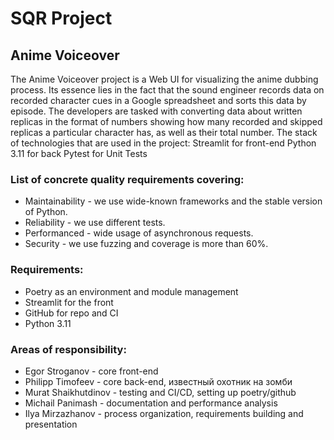 # SQR Project
## Anime Voiceover
The Anime Voiceover project is a Web UI for visualizing the anime dubbing process. Its essence lies in the fact that the sound engineer records data on recorded character cues in a Google spreadsheet and sorts this data by episode. The developers are tasked with converting data about written replicas in the format of numbers showing how many recorded and skipped replicas a particular character has, as well as their total number.
The stack of technologies that are used in the project:
  Streamlit for front-end
  Python 3.11 for back
  Pytest for Unit Tests

  
### List of concrete quality requirements covering:
  *  Maintainability - we use wide-known frameworks and the stable version of Python.
  *  Reliability - we use different tests.
  *  Performanced - wide usage of asynchronous requests.
  *  Security - we use fuzzing and coverage is more than 60%.

  
### Requirements:
  * Poetry as an environment and module management
  * Streamlit for the front
  * GitHub for repo and CI
  * Python 3.11

  
### Areas of responsibility:
  * Egor Stroganov - core front-end
  * Philipp Timofeev - core back-end, известный охотник на зомби
  * Murat Shaikhutdinov - testing and CI/CD, setting up poetry/github
  * Michail Panimash - documentation and performance analysis
  * Ilya Mirzazhanov - process organization, requirements building and presentation

